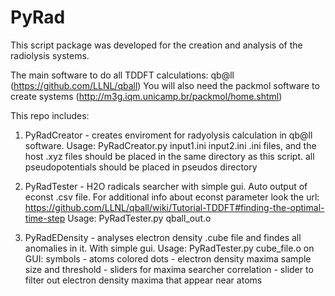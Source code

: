 # PyRad
This script package was developed for the creation and analysis of the radiolysis systems.

The main software to do all TDDFT calculations: qb@ll (https://github.com/LLNL/qball)
You will also need the packmol software to create systems (http://m3g.iqm.unicamp.br/packmol/home.shtml)

This repo includes:

1) PyRadCreator - creates enviroment for radyolysis calculation in qb@ll software.
Usage: PyRadCreator.py input1.ini input2.ini
.ini files, and the host .xyz files should be placed in the same directory as this script.
all pseudopotentials should be placed in pseudos directory

2) PyRadTester - H2O radicals searcher with simple gui. Auto output of econst .csv file. 
For additional info about econst parameter look the url: https://github.com/LLNL/qball/wiki/Tutorial-TDDFT#finding-the-optimal-time-step
Usage: PyRadTester.py qball_out.o

3) PyRadEDensity - analyses electron density .cube file and findes all anomalies in it. With simple gui.
Usage: PyRadTester.py cube_file.o
on GUI: symbols - atoms
        colored dots - electron density maxima
        sample size and threshold - sliders for maxima searcher
        correlation - slider to filter out electron density maxima that appear near atoms
